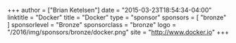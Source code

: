+++
author = ["Brian Ketelsen"]
date = "2015-03-23T18:54:34-04:00"
linktitle = "Docker"
title = "Docker"
type = "sponsor"
sponsors = [ "bronze" ] 
sponsorlevel = "Bronze"
sponsorclass = "bronze"
logo = "/2016/img/sponsors/bronze/docker.png"
site = "http://www.docker.io"
+++

